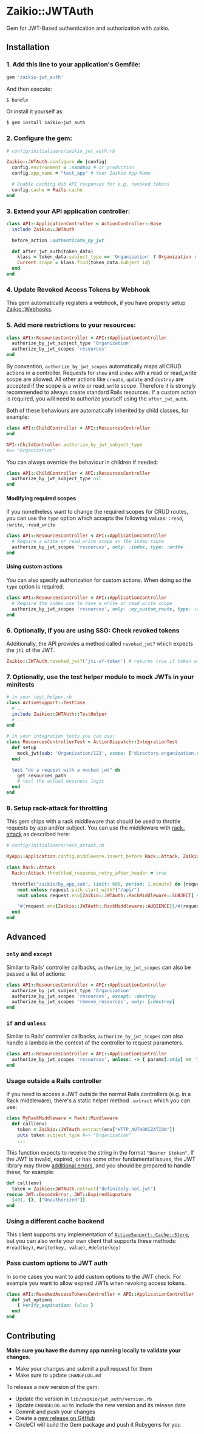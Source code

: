 # Zaikio::JWTAuth

Gem for JWT-Based authentication and authorization with zaikio.

## Installation

### 1. Add this line to your application's Gemfile:

```ruby
gem 'zaikio-jwt_auth'
```

And then execute:
```bash
$ bundle
```

Or install it yourself as:
```bash
$ gem install zaikio-jwt_auth
```

### 2. Configure the gem:

```rb
# config/initializers/zaikio_jwt_auth.rb

Zaikio::JWTAuth.configure do |config|
  config.environment = :sandbox # or production
  config.app_name = "test_app" # Your Zaikio App-Name

  # Enable caching Hub API responses for e.g. revoked tokens
  config.cache = Rails.cache
end
```

### 3. Extend your API application controller:

```rb
class API::ApplicationController < ActionController::Base
  include Zaikio::JWTAuth

  before_action :authenticate_by_jwt

  def after_jwt_auth(token_data)
    klass = token_data.subject_type == 'Organization' ? Organization : Person
    Current.scope = klass.find(token_data.subject_id)
  end
end
```

### 4. Update Revoked Access Tokens by Webhook

This gem automatically registers a webhook, if you have properly setup [Zaikio::Webhooks](https://github.com/zaikio/zaikio-webhooks).


### 5. Add more restrictions to your resources:

```rb
class API::ResourcesController < API::ApplicationController
  authorize_by_jwt_subject_type 'Organization'
  authorize_by_jwt_scopes 'resources'
end
```

By convention, `authorize_by_jwt_scopes` automatically maps all CRUD actions in a controller. Requests for `show` and `index` with a read or read_write scope are allowed. All other actions like `create`, `update` and `destroy` are accepted if the scope is a write or read_write scope. Therefore it is strongly recommended to always create standard Rails resources. If a custom action is required, you will need to authorize yourself using the `after_jwt_auth`.

Both of these behaviours are automatically inherited by child classes, for example:

```ruby
class API::ChildController < API::ResourcesController
end

API::ChildController.authorize_by_jwt_subject_type
#=> "Organization"
```

You can always override the behaviour in children if needed:

```ruby
class API::ChildController < API::ResourcesController
  authorize_by_jwt_subject_type nil
end
```

#### Modifying required scopes
If you nonetheless want to change the required scopes for CRUD routes, you can use the `type` option which accepts the following values: `:read`, `:write`, `:read_write`

```rb
class API::ResourcesController < API::ApplicationController
  # Require a write or read_write scope on the index route
  authorize_by_jwt_scopes 'resources', only: :index, type: :write
end
```

#### Using custom actions
You can also specify authorization for custom actions. When doing so the `type` option is required.

```rb
class API::ResourcesController < API::ApplicationController
  # Require the index use to have a write or read_write scope
  authorize_by_jwt_scopes 'resources', only: :my_custom_route, type: :write
end
```

### 6. Optionally, if you are using SSO: Check revoked tokens

Additionally, the API provides a method called `revoked_jwt?` which expects the `jti` of the JWT.

```rb
Zaikio::JWTAuth.revoked_jwt?('jti-of-token') # returns true if token was revoked
```

### 7. Optionally, use the test helper module to mock JWTs in your minitests

```rb
# in your test_helper.rb
class ActiveSupport::TestCase
  # ...
  include Zaikio::JWTAuth::TestHelper
  # ...
end

# in your integration tests you can use:
class ResourcesControllerTest < ActionDispatch::IntegrationTest
  def setup
    mock_jwt(sub: 'Organization/123', scope: ['directory.organization.r'])
  end

  test "do a request with a mocked jwt" do
    get resources_path
    # test the actual business logic
  end
end
```

### 8. Setup rack-attack for throttling

This gem ships with a rack middleware that should be used to throttle requests by app and/or subject. You can use the middleware with [rack-attack](https://github.com/rack/rack-attack) as described here:

```rb
# config/initializers/rack_attack.rb

MyApp::Application.config.middleware.insert_before Rack::Attack, Zaikio::JWTAuth::RackMiddleware

class Rack::Attack
  Rack::Attack.throttled_response_retry_after_header = true

  throttle("zaikio/by_app_sub", limit: 600, period: 1.minute) do |request|
    next unless request.path.start_with?("/api/")
    next unless request.env[Zaikio::JWTAuth::RackMiddleware::SUBJECT] # does not use zaikio JWT

    "#{request.env[Zaikio::JWTAuth::RackMiddleware::AUDIENCE]}/#{request.env[Zaikio::JWTAuth::RackMiddleware::SUBJECT]}"
  end
end
```

## Advanced

### `only` and `except`

Similar to Rails' controller callbacks, `authorize_by_jwt_scopes` can also be passed a list of actions:

```rb
class API::ResourcesController < API::ApplicationController
  authorize_by_jwt_subject_type 'Organization'
  authorize_by_jwt_scopes 'resources', except: :destroy
  authorize_by_jwt_scopes 'remove_resources', only: [:destroy]
end
```


### `if` and `unless`

Similar to Rails' controller callbacks, `authorize_by_jwt_scopes` can also handle a lambda in the context of the controller to request parameters.

```rb
class API::ResourcesController < API::ApplicationController
  authorize_by_jwt_scopes 'resources', unless: -> { params[:skip] == '1' }
end
```

### Usage outside a Rails controller

If you need to access a JWT outside the normal Rails controllers (e.g. in a Rack
middleware), there's a static helper method `.extract` which you can use:

```ruby
class MyRackMiddleware < Rack::Middleware
  def call(env)
    token = Zaikio::JWTAuth.extract(env["HTTP_AUTHORIZATION"])
    puts token.subject_type #=> "Organization"
    ...
```

This function expects to receive the string in the format `"Bearer $token"`. If the JWT is
invalid, expired, or has some other fundamental issues, the JWT library may throw
[additional errors](https://github.com/jwt/ruby-jwt/blob/v2.2.2/lib/jwt/error.rb), and you
should be prepared to handle these, for example:

```ruby
def call(env)
  token = Zaikio::JWTAuth.extract("definitely.not.jwt")
rescue JWT::DecodeError, JWT::ExpiredSignature
  [401, {}, ["Unauthorized"]]
end
```

### Using a different cache backend

This client supports any implementation of
[`ActiveSupport::Cache::Store`](https://api.rubyonrails.org/classes/ActiveSupport/Cache/Store.html),
but you can also write your own client that supports these methods: `#read(key)`,
`#write(key, value)`, `#delete(key)`

### Pass custom options to JWT auth

In some cases you want to add custom options to the JWT check. For example you want to allow expired JWTs when revoking access tokens.

```rb
class API::RevokedAccessTokensController < API::ApplicationController
  def jwt_options
    { verify_expiration: false }
  end
end
```

## Contributing

**Make sure you have the dummy app running locally to validate your changes.**

- Make your changes and submit a pull request for them
- Make sure to update `CHANGELOG.md`

To release a new version of the gem:
- Update the version in `lib/zaikio/jwt_auth/version.rb`
- Update `CHANGELOG.md` to include the new version and its release date
- Commit and push your changes
- Create a [new release on GitHub](https://github.com/zaikio/zaikio-jwt_auth/releases/new)
- CircleCI will build the Gem package and push it Rubygems for you

